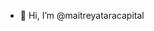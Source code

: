- 👋 Hi, I’m @maitreyataracapital

<!---
maitreyataracapital/maitreyataracapital is a ✨ special ✨ repository because its `README.md` (this file) appears on your GitHub profile.
You can click the Preview link to take a look at your changes.
--->
